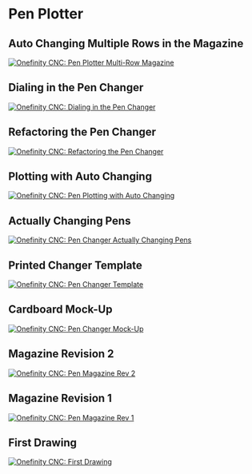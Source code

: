 # Pen Plotter

## Auto Changing Multiple Rows in the Magazine
[![Onefinity CNC: Pen Plotter Multi-Row Magazine](https://i.ytimg.com/vi/0U2Qaqqsit8/0.jpg)](https://youtu.be/0U2Qaqqsit8)

## Dialing in the Pen Changer
[![Onefinity CNC: Dialing in the Pen Changer](https://i.ytimg.com/vi/OZkCwD9MayA/0.jpg)](https://youtu.be/OZkCwD9MayA)

## Refactoring the Pen Changer
[![Onefinity CNC: Refactoring the Pen Changer](https://i.ytimg.com/vi/4gw6KlnIgXE/0.jpg)](https://youtu.be/4gw6KlnIgXE)

## Plotting with Auto Changing
[![Onefinity CNC: Pen Plotting with Auto Changing](https://i.ytimg.com/vi/4ncLUrHKiUQ/0.jpg)](https://youtu.be/4ncLUrHKiUQ)

## Actually Changing Pens
[![Onefinity CNC: Pen Changer Actually Changing Pens](https://i.ytimg.com/vi/fB3MdmB6IyE/0.jpg)](https://youtu.be/fB3MdmB6IyE)

## Printed Changer Template
[![Onefinity CNC: Pen Changer Template](https://i.ytimg.com/vi/G57BDSAIHK0/0.jpg)](https://youtu.be/G57BDSAIHK0)

## Cardboard Mock-Up
[![Onefinity CNC: Pen Changer Mock-Up](https://i.ytimg.com/vi/9SE8wsi2Cfs/0.jpg)](https://youtu.be/9SE8wsi2Cfs)

## Magazine Revision 2
[![Onefinity CNC: Pen Magazine Rev 2](https://i.ytimg.com/vi/6PFHzWYTS3A/0.jpg)](https://youtu.be/6PFHzWYTS3A)

## Magazine Revision 1
[![Onefinity CNC: Pen Magazine Rev 1](https://i.ytimg.com/vi/f_UOvbxFpi8/0.jpg)](https://youtu.be/f_UOvbxFpi8)

## First Drawing
[![Onefinity CNC: First Drawing](https://i.ytimg.com/vi/Iz5abkWTWL4/0.jpg)](https://youtu.be/Iz5abkWTWL4)
